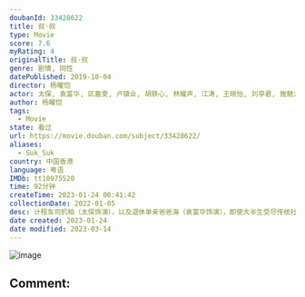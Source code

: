 ```yaml
---
doubanId: 33428622
title: 叔·叔
type: Movie
score: 7.6
myRating: 4
originalTitle: 叔·叔
genre: 剧情, 同性
datePublished: 2019-10-04
director: 杨曜恺
actor: 太保, 袁富华, 区嘉雯, 卢镇业, 胡轶心, 林耀声, 江涛, 王晓怡, 刘亭君, 施魅力, 黄国辉, 翟紫筠, 刘日东, 刘仲轩, 蒋轩奇, 樊石秋, 江观, 黄靖瑜, 郭百宁, 林国梁
author: 杨曜恺
tags:
  - Movie
state: 看过
url: https://movie.douban.com/subject/33428622/
aliases:
  - Suk_Suk
country: 中国香港
language: 粤语
IMDb: tt10975520
time: 92分钟
createTime: 2023-01-24 00:41:42
collectionDate: 2022-01-05
desc: 计程车司机柏（太保饰演），以及退休单亲爸爸海（袁富华饰演），即使大半生受尽传统社会的规范与约束，两人仍对多年来努力建立的家庭为荣。不过，两人没料到能在人生的最后这段路上，与彼此邂逅…。柏与清（区嘉雯...
date created: 2023-01-24
date modified: 2023-03-14
---
```


![image](p2588031096.jpg)

Comment:
---
